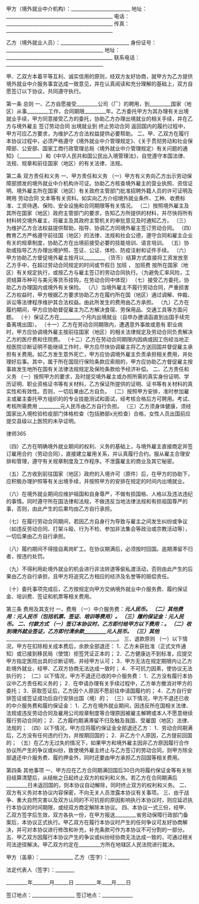 
 


甲方（境外就业中介机构）：_________________________
地址：_____________________________________________
电话：_____________________________________________
传真：_____________________________________________


乙方（境外就业人员）：_____________________________
身份证号：_________________________________________
地址：_____________________________________________ 
联系电话：_________________________________________


甲、乙双方本着平等互利、诚实信用的原则，经双方友好协商，就甲方为乙方提供境外就业中介服务事宜达成一致意见，并在认真阅读和充分理解的基础上，双方自愿签订以下协议，共同遵守执行。


第一条 总则
一、乙方自愿接受_________公司（厂）的聘用，到_________国家（地区）从事_________工作，合同期限_________年。乙方委托甲方为其办理有关出境就业手续，甲方同意接受乙方的委托，协助乙方办理出境就业的相关手续，并在乙方与境外雇主
签订劳动合同
出境就业到
终止劳动合同
返回国内的履约过程中，甲方可应乙方要求，为维护乙方合法权益提供必要帮助。
二、甲、乙双方在履行本协议过程中，必须严格遵守《境外就业中介管理规定》、《关于贯彻劳动和社会保障部、公安部、国家工商行政管理总局〈境外就业中介管理规定〉有关问题的通知》（_________）和《中华人民共和国公民出入境管理法》，自觉遵守本国法律、法规、规章和前往国家（地区）的有关法律、法规。


第二条 双方责任和义务
一、甲方责任和义务
（一）甲方有义务向乙方出示劳动保障部颁发的境外就业中介机构许可证。协助乙方核查境外雇主的营业执照、资信证明、境外雇主所在国家（地区）有关政府主管部门批准招聘外籍人员的许可证明及聘用
劳动合同
文本等有关资料。如实向乙方介绍境外就业条件、工种、收费标准、工资待遇、保险、安全设施和合同期限等有关情况。
（二）按照境外雇主及其所在国家（地区）政府主管部门的要求，告知乙方所提供的材料，并尽快将所有材料转交境外雇主，将雇主及其政府主管机关的审批意见及时通知乙方。
（三）为维护乙方合法权益提供帮助，指导、协调乙方同境外雇主签订劳动合同。
（四）教育乙方严格遵守前往国（地区）的法律、法规和社会公德，遵守合同和雇主企业有关的规章制度，协助乙方在出境前接受必要的技能培训、语言培训。 
（五）协助或指导乙方办理出境护照、签证、公证、体检、防疫注射和证件手续。
（六）甲方协助乙方督促境外雇主按月以_________（货币）结算方式直接将工资发放至乙方手中，在超过劳动合同规定的时间或节假日
加班
，
加班费
按所在国家（地区）有关规定执行，或按乙方与雇主签订的劳动合同执行。（为避免汇率风险，工资结算币种可与美元等货币挂钩，在劳动合同中体现）
（七）接受乙方委托，协助乙方办理国内或境外有关保险。
（八）当境外雇主不履行劳动合同，严重损害乙方权益时，甲方根据乙方要求协助乙方在履约所在国（地区）通过调解、仲裁、诉讼等法律程序维护其合法权益。由此所发生的费用由乙方承担。
（九）乙方在履约期间，甲方应协助督促雇主为乙方解决食宿、劳保用品、交通工具等方面问题。
（十）保证乙方在_________个月内出境就业（自申办邀请函直到出国手续完备离境出国）。
（十一）乙方在劳动合同期限内，遭遇意外事故或患有
职业病
时，甲方应协调境外雇主按前往国家（地区）的相关法律规定及劳动合同负责解决乙方的医疗费和住院费。
（十二）乙方在劳动合同期限内因病或因工伤经当地正规医院诊断证明不能继续工作时，甲方应尽快协调雇主将乙方送回国并督促雇主承担有关费用。如乙方发生意外死亡，甲方应协调境外雇主负责承担相关费用，并处理好后事。其中，属于所在国现行保险条款应索赔的，甲方应协助乙方督促雇主按事故发生地所在国有关法律法规规定及保险条款给予经济补偿。
二、乙方责任和义务
（一）按照甲方的要求，及时提交境外雇主或办照所需的真实身份证明、学历证明、职业资格证书等有关材料，乙方保证所提供的证明、证书等有关材料的真实性和有效性。否则，一切后果由乙方自负。
（二）按照甲方安排，准时参加雇主或雇主委托甲方组织的的专业技能测试和面试，经考核合格后方可聘用。考试、考核所需费用 _________元人民币由乙方自行负担。
（三）乙方须身体健康，须经国家出入境检验检疫部门体格检查（包括肺部x光检查）合格，女性人员出国前应提交县级以上医院的未孕证明。




 
律师365






（四）乙方在明确境外就业期间的权利、义务的基础上，与境外雇主直接商定并签订雇用合约（劳动合同），直接建立雇用关系，并认真履行合约。服从雇主合理安排和管理，遵守有关规章制度及工作程序。不泄露雇主的商业及其它秘密。

（五）乙方收到前往国家（地区）政府的入境许可（原件）后，在甲方的协助下，应积极办理护照等有关出境手续，并按照甲方的安排在规定的时间内出境就业。

（六）在境外就业期间应维护祖国和自身尊严，不做有损国格、人格以及违法违纪的事情。同时遵守所在国法律和法规，不做违反当地法律法规和有损祖国尊严的事，否则，由此产生的后果均由乙方自行承担。

（七）在履行劳动合同期间，若因乙方自身行为导致与雇主之间发生纠纷或争议（如违反劳动合同、打架斗殴、行为不检、参加非法集会等政治或宗教活动等），一切后果由乙方自行承担。

（八）履约期间不得擅自离岗旷工。在协议期满后，必须按时回国。逾期滞留不归者，按违约处罚。

（九）不得利用赴境外就业的机会进行非法转道等偷私渡活动，否则由此产生的后果由乙方自行承担，且甲方将追究乙方相应的经济及名誉等的赔偿责任。

（十）委托事项完成后，乙方按规定向甲方交纳境外就业中介服务费、履约保证金、培训费、签证和机票等相关费用。




第三条 费用及其支付
一、费用
（一）中介服务费：_________元人民币。
（二）其他费用：_________元人民币（包括机票、签证、培训等费用）。
（三）履约保证金：_________元人民币。
二、付款方式
（一）签订本协议时，乙方即付给甲方以下费用：____________________。
（二）收到境外就业签证，乙方即付清余款_________元人民币。
（三）其他______________________________________________________。
三、退款原则
（一）以下情况，甲方在扣除相关成本费后，余款全部退还：
1．乙方未获批准（正式文件通知）或已接到移民局（使馆）拒签凭证正本的；
2．乙方健康达不到标准，应提交甲方指定医院出具的诊断证明，并经甲方认可；
3．甲方无法在规定期限内让乙方赴境外就业，经甲、乙双方协商无法达成一致时；
4．不可抗力因素，使协议无法执行的；
（二）以下情况，甲方不退还已收的中介服务费：
1．乙方没有履行本协议中乙方责任和义务的；
2．在申请办理有关手续过程中，乙方单方撤消对甲方的委托；
3．获取签证后，乙方因个人原因不愿前往申请国履约的；
4．乙方自行安排签证或签证成功后自行安排出国（境）的；
（三）以下情况，甲方不退还已收的中介服务费和履约保证金：
1．乙方在境外就业期间，因违反所在国相关法律、法规或违反劳动合同及雇用公司规章制度等合理原因被雇主解聘或本人不愿意继续履行劳动合同的；
2．乙方履约期满滞留不归及触及我国、受雇国（地区）法律、法规的；
（四）以下情况，甲方应将履约保证金全部退还乙方：
1．劳动合同期满后，乙方没有任何违约行为，并按期回国的；
2．非乙方个人原因，乙方提前回国的；
（五）在乙方无过失的情况下，如果甲方和境外雇主因非乙方原因履行合作协议所产生的争议或纠纷，致使境外雇主终止与乙方签订的劳动合同，则甲方除全部退还中介服务费、履约押金外，同时还要由甲方承担乙方回国等相关费用。


第四条 其他事项
一、甲方应在乙方合同期满回国后30日内将履约保证金等有关账目结算清楚后，从结帐之日起终止双方的权利和义务。若乙方在合同期满后_________日未返回国的，则本协议自动解除，同时终止双方的权利和义务。
二、双方有义务对本协议内容保密，不向无关人员泄露本协议有关事项。
三、由于战争、重大自然灾害以及双方认同的不可抗拒的原因影响执行本协议时，则应延迟执行本协议的时间期限，或经双方商定解除本协议。
四、本协议一式三份，经甲、乙双方签字后生效，双方各执一份，在甲方报送_________省劳动保障行政部门备案后，本协议正式执行。甲乙双方在履行本协议时产生的任何争议可友好协商解决，并可对本协议进行修改和补充，补充条款可作为本协议不可分割的一部分。
五、甲乙双方因履行本协议产生的争议或纠纷经协商无法达成一致的，可通过相关司法途径解决。甲乙双方约定在_________方所在地辖区人民法院进行裁决。


 



 
甲方（盖章）：______________ 乙方（签字）：_________
 
法定代表人（签字）：________                             
 
_________年_______月______日 _________年____月____日
 
签订地点：__________________ 签订地点：_____________
 


 

  

    
   

 
   

 
   
 
    
 
    
 
     


     
 

     


     


     
 
 
    
 
   
 
  

 



